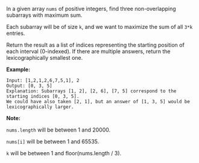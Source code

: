 In a given array `nums` of positive integers, find three non-overlapping subarrays with maximum sum.

Each subarray will be of size `k`, and we want to maximize the sum of all `3*k` entries.

Return the result as a list of indices representing the starting position of each interval (0-indexed). If there are multiple answers, return the lexicographically smallest one.

**Example:**

```
Input: [1,2,1,2,6,7,5,1], 2
Output: [0, 3, 5]
Explanation: Subarrays [1, 2], [2, 6], [7, 5] correspond to the starting indices [0, 3, 5].
We could have also taken [2, 1], but an answer of [1, 3, 5] would be lexicographically larger.

```

**Note:**

`nums.length` will be between 1 and 20000.

`nums[i]` will be between 1 and 65535.

`k` will be between 1 and floor(nums.length / 3).